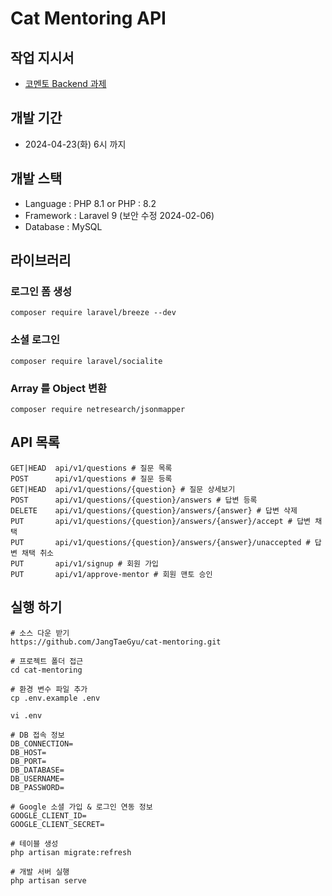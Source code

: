 
# Cat Mentoring API

## 작업 지시서

- [코멘토 Backend 과제](https://comento.notion.site/Backend-ee683f02ead7498c8d9fd152421af0b8)

## 개발 기간

- 2024-04-23(화) 6시 까지

## 개발 스택

- Language : PHP 8.1 or PHP : 8.2
- Framework : Laravel 9 (보안 수정 2024-02-06)
- Database : MySQL

## 라이브러리

### 로그인 폼 생성

```shell
composer require laravel/breeze --dev
```

### 소셜 로그인

```shell
composer require laravel/socialite
```

### Array 를 Object 변환

```shell
composer require netresearch/jsonmapper
```

## API 목록

```shell
GET|HEAD  api/v1/questions # 질문 목록 
POST      api/v1/questions # 질문 등록
GET|HEAD  api/v1/questions/{question} # 질문 상세보기
POST      api/v1/questions/{question}/answers # 답변 등록
DELETE    api/v1/questions/{question}/answers/{answer} # 답변 삭제
PUT       api/v1/questions/{question}/answers/{answer}/accept # 답변 채택
PUT       api/v1/questions/{question}/answers/{answer}/unaccepted # 답변 채택 취소
PUT       api/v1/signup # 회원 가입
PUT       api/v1/approve-mentor # 회원 맨토 승인
```

## 실행 하기

```shell
# 소스 다운 받기
https://github.com/JangTaeGyu/cat-mentoring.git

# 프로젝트 폴더 접근
cd cat-mentoring

# 환경 변수 파일 추가
cp .env.example .env

vi .env

# DB 접속 정보
DB_CONNECTION=
DB_HOST=
DB_PORT=
DB_DATABASE=
DB_USERNAME=
DB_PASSWORD=

# Google 소셜 가입 & 로그인 연동 정보
GOOGLE_CLIENT_ID=
GOOGLE_CLIENT_SECRET=

# 테이블 생성 
php artisan migrate:refresh

# 개발 서버 실행
php artisan serve
```

